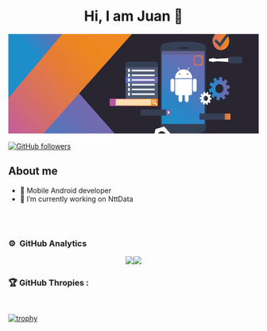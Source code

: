 <div align="center">
  <h1 align="center">Hi, I am Juan 👋</h1>
</div>

<div align="center">
  <img src="img/header2.png"
  width="100%" 
  height="200">
</div>
     
<!--
<div style="width: 200px;
    height: 200px;
    overflow: hidden;
    margin: 10px;
    position: relative;">
    <img style="position:absolute;left: -100%;right: -100%;
    top: -100%;
    bottom: -100%;
    margin: auto;
    min-height: 100%;
    min-width: 100%;" src="https://as2.ftcdn.net/v2/jpg/02/16/22/71/1000_F_216227148_C1zrS49c1mjy1wlpaqBgbOOtgozOIRbK.jpg" />
</div>
-->

[![GitHub followers](https://img.shields.io/github/followers/juanroig4t?style=social)](https://github.com/juanroig4t)

## About me

- 📲 Mobile Android developer
- 🔭 I’m currently working on NttData
<br>

<!--
### Programming Languages:
<img loading="lazy" src="img/kotlin_logo.png" height= "60"><img loading="lazy" src="img/Java_logo.png" height= "60"><img loading="lazy" src="img/sql.png" height= "60">

## Personal projects
<table>
<tr>
<td width="50%">
<h3 align="center">Curso Compose y arquitecturas en Android</h3>
<div align="center">
<p>
</p>
<p>
</p>
</div>
                                                                                      
</td>
                                                  
</table> 
-->
</div>
<br>

### ⚙️ &nbsp;GitHub Analytics

<p align="center">
<a href="https://github.com/juanroig4t">
  <img height="180em" src="https://github-readme-stats-eight-theta.vercel.app/api?username=juanroig4t&show_icons=true&theme=algolia&include_all_commits=true&count_private=true"/><img height="180em" src="https://github-readme-stats-eight-theta.vercel.app/api/top-langs/?username=juanroig4t&layout=compact&langs_count=8&theme=algolia"/>
</a>
</p>

### 🏆 GitHub Thropies :

<br>

[![trophy](https://github-profile-trophy.vercel.app/?username=juanroig4t)](https://github.com/juanroig4t/github-profile-trophy)

<br>


<!--
**juanroig4t/juanroig4t** is a ✨ _special_ ✨ repository because its `README.md` (this file) appears on your GitHub profile.

## Activity Graph 📊 :

<br>

[![Ashutosh's github activity graph](https://activity-graph.herokuapp.com/graph?username=juanroig4t&bg_color=000&color=fff&line=00E676&point=fff&hide_border=true)](https://github.com/ashutosh00710/github-readme-activity-graph)
Here are some ideas to get you started:

- 🔭 I’m currently working on ...
- 🌱 I’m currently learning ...
- 👯 I’m looking to collaborate on ...
- 🤔 I’m looking for help with ...
- 💬 Ask me about ...
- 📫 How to reach me: ...
- 😄 Pronouns: ...
- ⚡ Fun fact: ...
-->
